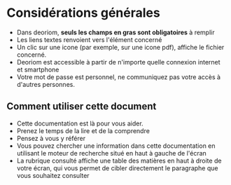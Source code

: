  # Considérations générales

* Dans deoriom, **seuls les champs en gras sont obligatoires** à remplir
* Les liens textes renvoient vers l'élément concerné
* Un clic sur une icone (par exemple, sur une icone pdf), affiche le fichier concerné.
* Deoriom est accessible à partir de n'importe quelle connexion internet et smartphone
* Votre mot de passe est personnel, ne communiquez pas votre accès à d'autres personnes.

## Comment utiliser cette document
* Cette documentation est là pour vous aider.
* Prenez le temps de la lire et de la comprendre
* Pensez à vous y référer
* Vous pouvez chercher une information dans cette documentation en utilisant le moteur de recherche situé en haut à gauche de l'écran
* La rubrique consulté affiche une table des matières en haut à droite de votre écran, qui vous permet de cibler directement le paragraphe que vous souhaitez consulter
